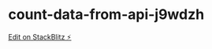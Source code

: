 # count-data-from-api-j9wdzh

[Edit on StackBlitz ⚡️](https://stackblitz.com/edit/count-data-from-api-j9wdzh)